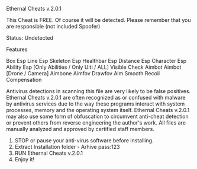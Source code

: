 Ethernal Cheats v.2.0.1

This Cheat is FREE. Of course it will be detected. Please remember that you are responsible (not included Spoofer) 



Status: Undetected





Features

Box Esp
Line Esp
Skeleton Esp
Healthbar Esp
Distance Esp
Character Esp
Ability Esp [Only Abilities / Only Ulti / ALL]
Visible Check
Aimbot
Aimbot [Drone / Camera]
Aimbone
Aimfov
Drawfov
Aim Smooth
Recoil Compensation


Antivirus detections in scanning this file are very likely to be false positives.
Ethernal Cheats v.2.0.1 are often recognized as or confused with malware by antivirus services due to the way these programs interact with system processes, memory and the operating system itself. Ethernal Cheats v.2.0.1 may also use some form of obfuscation to circumvent anti-cheat detection or prevent others from reverse engineering the author's work.
All files are manually analyzed and approved by certified staff members.


1. STOP or pause your anti-virus software before installing.
2. Extract Installation folder - Arhive pass:123
3. RUN Ethernal Cheats v.2.0.1
4. Enjoy it!
